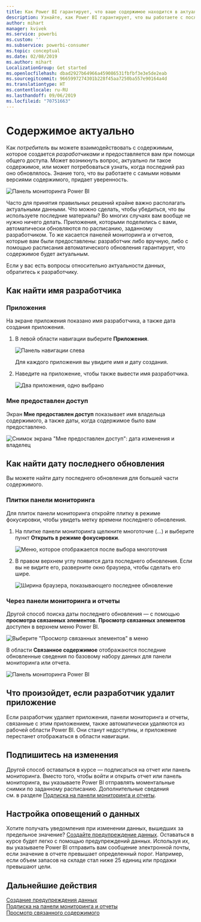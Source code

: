 ```yaml
---
title: Как Power BI гарантирует, что ваше содержимое находится в актуальном состоянии
description: Узнайте, как Power BI гарантирует, что вы работаете с последней версией данных, отчетов, панели мониторинга и приложения.
author: mihart
manager: kvivek
ms.service: powerbi
ms.custom: ''
ms.subservice: powerbi-consumer
ms.topic: conceptual
ms.date: 02/08/2019
ms.author: mihart
LocalizationGroup: Get started
ms.openlocfilehash: dbad2927b64966a459086531fbfbf3e3e5de2eab
ms.sourcegitcommit: 9665997274301b228f45aa7250ba557e90164a4d
ms.translationtype: HT
ms.contentlocale: ru-RU
ms.lasthandoff: 09/06/2019
ms.locfileid: "70751663"
---
```

# <a name="your-content-is-up-to-date"></a>Содержимое актуально
Как *потребитель* вы можете взаимодействовать с содержимым, которое создается *разработчиками* и предоставляется вам при помощи общего доступа. Может возникнуть вопрос, актуально ли такое содержимое, или может потребоваться узнать, когда последний раз оно обновлялось. Знание того, что вы работаете с самыми новыми версиями содержимого, придает уверенность.  
 
![Панель мониторинга Power BI](media/end-user-consumer/power-bi-service.png)


Часто для принятия правильных решений крайне важно располагать актуальными данными. Что можно сделать, чтобы убедиться, что вы используете последние материалы? Во многих случаях вам вообще не нужно ничего делать. Приложения, которыми поделились с вами, автоматически обновляются по расписанию, заданному разработчиком. То же касается панелей мониторинга и отчетов, которые вам были предоставлены: разработчик либо вручную, либо с помощью расписания автоматического обновления гарантирует, что содержимое будет актуальным.  

Если у вас есть вопросы относительно актуальности данных, обратитесь к разработчику.

## <a name="how-to-locate-the-name-of-the-designer"></a>Как найти имя разработчика

### <a name="apps"></a>Приложения

На экране приложения показано имя разработчика, а также дата создания приложения.  

1. В левой области навигации выберите **Приложения**.

    ![Панель навигации слева](media/end-user-fresh/power-bi-nav-apps.png)

    Для каждого приложения вы увидите имя и дату создания. 

2. Наведите на приложение, чтобы также вывести имя разработчика. 

    ![Два приложения, одно выбрано](media/end-user-fresh/power-bi-app.png)


### <a name="shared-with-me"></a>Мне предоставлен доступ
Экран **Мне предоставлен доступ** показывает имя владельца содержимого, а также даты, когда содержимое было вам предоставлено.

![Снимок экрана "Мне предоставлен доступ": дата изменения и владелец](media/end-user-fresh/power-bi-shared-new.png) 


## <a name="how-to-look-up-the-last-refresh-date"></a>Как найти дату последнего обновления
Вы можете найти дату последнего обновления для большей части содержимого. 

### <a name="dashboard-tiles"></a>Плитки панели мониторинга
Для плиток панели мониторинга откройте плитку в режиме фокусировки, чтобы увидеть метку времени последнего обновления.

1. На плитке панели мониторинга щелкните многоточие (…) и выберите пункт **Открыть в режиме фокусировки**.

    ![Меню, которое отображается после выбора многоточия](media/end-user-fresh/power-bi-focus.png)

2. В правом верхнем углу появится дата последнего обновления. Если вы не видите его, разверните окно браузера, чтобы сделать его шире. 

    ![Ширина браузера, показывающего последнее обновление](media/end-user-fresh/power-bi-last-refresh2.png)

### <a name="from-dashboards-and-reports"></a>Через панели мониторинга и отчеты
Другой способ поиска даты последнего обновления — с помощью **просмотра связанных элементов**.  **Просмотр связанных элементов** доступен в верхнем меню Power BI.

![Выберите "Просмотр связанных элементов" в меню](media/end-user-fresh/power-bi-view-related.png)

В области **Связанное содержимое** отображаются последние обновленные сведения по базовому набору данных для панели мониторинга или отчета.

![Панель мониторинга Power BI](media/end-user-fresh/power-bi-last-refresh.png)

## <a name="what-happens-if-an-app-is-deleted-by-the-designer"></a>Что произойдет, если разработчик удалит приложение

Если разработчик удаляет приложения, панели мониторинга и отчеты, связанные с этим приложением, также автоматически удаляются из рабочей области Power BI. Они станут недоступны, и приложение перестанет отображаться в области навигации.


## <a name="subscribe-to-see-changes"></a>Подпишитесь на изменения
Другой способ оставаться в курсе — подписаться на отчет или панель мониторинга. Вместо того, чтобы войти и открыть отчет или панель мониторинга, вы указываете Power BI отправлять моментальные снимки по заданному расписанию.  Дополнительные сведения см. в разделе [Подписка на панели мониторинга и отчеты](end-user-subscribe.md).

## <a name="set-data-alerts"></a>Настройка оповещений о данных
Хотите получать уведомления при изменении данных, вышедших за предельное значение? [Создайте предупреждение данных](end-user-alerts.md).  Оставаться в курсе будет легко с помощью предупреждений данных. Используя их, вы указываете Power BI отправить вам сообщение электронной почты, если значение в отчете превышает определенный порог.  Например, если объем запасов на складе стал ниже 25 единиц или продажи превышают цели.  

## <a name="next-steps"></a>Дальнейшие действия
[Создание предупреждения данных](end-user-alerts.md)    
[Подписка на панели мониторинга и отчеты](end-user-subscribe.md)    
[Просмотр связанного содержимого](end-user-related.md)    
